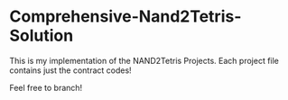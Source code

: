 # Comprehensive-Nand2Tetris-Solution

This is my implementation of the NAND2Tetris Projects. Each project file contains just the contract codes!

Feel free to branch!
